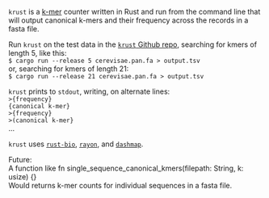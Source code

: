 `krust` is a [k-mer](https://en.wikipedia.org/wiki/K-mer) counter written in Rust and run from the command line that will output canonical k-mers and their frequency across the records in a fasta file. 

Run `krust` on the test data in the [`krust` Github repo](https://github.com/suchapalaver/krust), searching for kmers of length 5, like this:  
```$ cargo run --release 5 cerevisae.pan.fa > output.tsv```  
or, searching for kmers of length 21:  
```$ cargo run --release 21 cerevisae.pan.fa > output.tsv``` 

`krust` prints to `stdout`, writing, on alternate lines:  
```>{frequency}```  
```{canonical k-mer}```   
```>{frequency}```  
```>(canonical k-mer}```  
...  

`krust` uses [`rust-bio`](https://docs.rs/bio/0.38.0/bio/), [`rayon`](https://docs.rs/rayon/1.5.1/rayon/), and [`dashmap`](https://docs.rs/crate/dashmap/4.0.2).  

Future:  
A function like fn single_sequence_canonical_kmers(filepath: String, k: usize) {}    
Would returns k-mer counts for individual sequences in a fasta file.     
